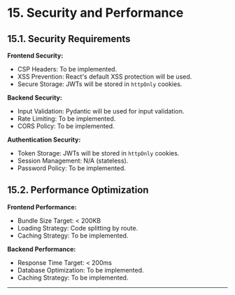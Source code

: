 # 15. Security and Performance

## 15.1. Security Requirements

**Frontend Security:**
-   CSP Headers: To be implemented.
-   XSS Prevention: React's default XSS protection will be used.
-   Secure Storage: JWTs will be stored in `httpOnly` cookies.

**Backend Security:**
-   Input Validation: Pydantic will be used for input validation.
-   Rate Limiting: To be implemented.
-   CORS Policy: To be implemented.

**Authentication Security:**
-   Token Storage: JWTs will be stored in `httpOnly` cookies.
-   Session Management: N/A (stateless).
-   Password Policy: To be implemented.

## 15.2. Performance Optimization

**Frontend Performance:**
-   Bundle Size Target: < 200KB
-   Loading Strategy: Code splitting by route.
-   Caching Strategy: To be implemented.

**Backend Performance:**
-   Response Time Target: < 200ms
-   Database Optimization: To be implemented.
-   Caching Strategy: To be implemented.

---
